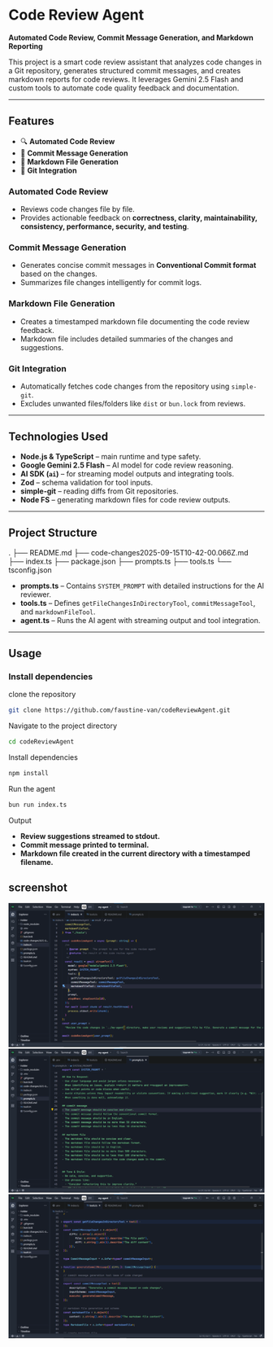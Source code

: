 # Code Review Agent

**Automated Code Review, Commit Message Generation, and Markdown Reporting**

This project is a smart code review assistant that analyzes code changes in a Git repository, generates structured commit messages, and creates markdown reports for code reviews. It leverages Gemini 2.5 Flash and custom tools to automate code quality feedback and documentation.

---

## Features
- 🔍 **Automated Code Review**
- 📝 **Commit Message Generation**
- 📄 **Markdown File Generation**
- 🔄 **Git Integration**

### Automated Code Review
- Reviews code changes file by file.
- Provides actionable feedback on **correctness, clarity, maintainability, consistency, performance, security, and testing**.

### Commit Message Generation
- Generates concise commit messages in **Conventional Commit format** based on the changes.
- Summarizes file changes intelligently for commit logs.

### Markdown File Generation
- Creates a timestamped markdown file documenting the code review feedback.
- Markdown file includes detailed summaries of the changes and suggestions.

### Git Integration
- Automatically fetches code changes from the repository using `simple-git`.
- Excludes unwanted files/folders like `dist` or `bun.lock` from reviews.

---

## Technologies Used
- **Node.js & TypeScript** – main runtime and type safety.
- **Google Gemini 2.5 Flash** – AI model for code review reasoning.
- **AI SDK (`ai`)** – for streaming model outputs and integrating tools.
- **Zod** – schema validation for tool inputs.
- **simple-git** – reading diffs from Git repositories.
- **Node FS** – generating markdown files for code review outputs.

---

## Project Structure

.
├── README.md
├── code-changes2025-09-15T10-42-00.066Z.md
├── index.ts
├── package.json
├── prompts.ts
├── tools.ts
└── tsconfig.json


- **prompts.ts** – Contains `SYSTEM_PROMPT` with detailed instructions for the AI reviewer.  
- **tools.ts** – Defines `getFileChangesInDirectoryTool`, `commitMessageTool`, and `markdownFileTool`.  
- **agent.ts** – Runs the AI agent with streaming output and tool integration.  

---

## Usage

### Install dependencies
clone the repository
```bash
git clone https://github.com/faustine-van/codeReviewAgent.git
```
Navigate to the project directory
```bash
cd codeReviewAgent
```
Install dependencies
```bash
npm install
```
Run the agent
```bash
bun run index.ts
```
Output
- **Review suggestions streamed to stdout.**
- **Commit message printed to terminal.**
- **Markdown file created in the current directory with a timestamped filename.**

## screenshot
![screenshot](./screenshots//Day-16-1.png)
![screenshot](./screenshots//Day-16-2.png)
![screenshot](./screenshots//Day-16-3.png)

